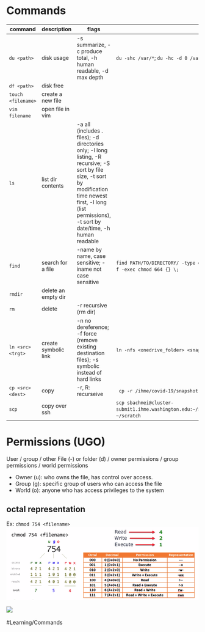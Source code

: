 # Commands
| command            | description          | flags                                                                                                                                                                                                               | example                                                                                                                |
| ------------------ | -------------------- | ------------------------------------------------------------------------------------------------------------------------------------------------------------------------------------------------------------------- | ---------------------------------------------------------------------------------------------------------------------- |
| `du <path>`        | disk usage           | -s summarize, -c produce total, -h human readable, -d max depth                                                                                                                                                     | `du -shc /var/*`; `du -hc -d 0 /var/* \| sort -rh \| head -5`                                                          |
| `df <path>`        | disk free            |                                                                                                                                                                                                                     |                                                                                                                        |
| `touch <filename>` | create a new file    |                                                                                                                                                                                                                     |                                                                                                                        |
| `vim filename`     | open file in vim     |                                                                                                                                                                                                                     |                                                                                                                        |
| `ls`               | list dir contents    | -a all (includes . files); -d directories only; -l long listing, -R recursive; -S sort by file size, -t sort by modification time newest first, -l long (list permissions), -t sort by date/time, -h human readable |                                                                                                                        |
| `find`             | search for a file    | -name by name, case sensitive; -iname not case sensitive                                                                                                                                                            | `find PATH/TO/DIRECTORY/ -type d -exec chmod 775 {} \;`; `find PATH/TO/DIRECTORY/ -type f -exec chmod 664 {} \;`       |
| `rmdir`            | delete an empty dir  |                                                                                                                                                                                                                     |                                                                                                                        |
| `rm`               | delete               | -r recursive (rm dir)                                                                                                                                                                                               |                                                                                                                        |
| `ln <src> <trgt>`  | create symbolic link | -n no dereference; -f force (remove existing destination files); -s symbolic instead of hard links                                                                                                                  | `ln -nfs <onedrive_folder> <snapshot_folder>/covid_onedrive`                                                           |
| `cp <src> <dest>`  | copy                 | -r, R: recurseive                                                                                                                                                                                                   | ` cp -r /ihme/covid-19/snapshot-data/best/covid_onedrive/ ~/scratch/snapshots/`                                        |
| `scp`              | copy over ssh        |                                                                                                                                                                                                                     | `scp sbachmei@cluster-submit1.ihme.washington.edu:~/scratch/deaths_cases_hospitalizations_2021_03_15.01.pdf ~/scratch` |


# Permissions (UGO)
User / group / other
File (-) or folder (d) / owner permissions / group permissions / world permissions
- Owner (u): who owns the file, has control over access. 
- Group (g): specific group of users who can access the file
- World (o): anyone who has access privileges to the system

## octal representation

Ex: `chmod 754 <filename>`
![](https://github.com/stevebachmeier/notes/blob/main/z_pictures/octal_representation.png)

![](../../zAttachments/Pasted%20image%2020221201202610.png)

#Learning/Commands
